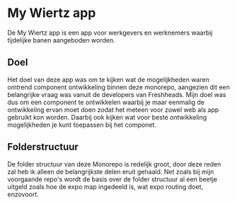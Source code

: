 # My Wiertz app
De My Wiertz app is een app voor werkgevers en werknemers waarbij tijdelijke banen aangeboden worden.

## Doel
Het doel van deze app was om te kijken wat de mogelijkheden waren omtrend component ontwikkeling binnen deze monorepo, aangezien dit een belangrijke vraag was vanuit de developers van Freshheads. Mijn doel was dus om een component te ontwikkelen waarbij je maar eenmalig de ontwikkeling ervan moet doen zodat het meteen voor zowel web als app gebruikt kon worden. Daarbij ook kijken wat voor beste ontwikkeling mogelijkheden je kunt toepassen bij het componet.

## Folderstructuur 
De folder structuur van deze Monorepo is redelijk groot, door deze reden zal heb ik alleen de belangrijkste delen eruit gehaald. Net zoals bij mijn voorgaande repo's wordt de basis over de folder structuur al een beetje uitgeld zoals hoe de expo map ingedeeld is, wat expo routing doet, enzovoort.































































